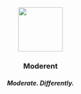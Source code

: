 <div align="center">
  <img height="100" src="https://user-images.githubusercontent.com/49933115/186895392-75d0ed7b-52cd-4944-8caf-95ecab70042f.png" />
  <h3>Moderent</h3>
  <h5>Moderate. Differently.</h5>
</div>
